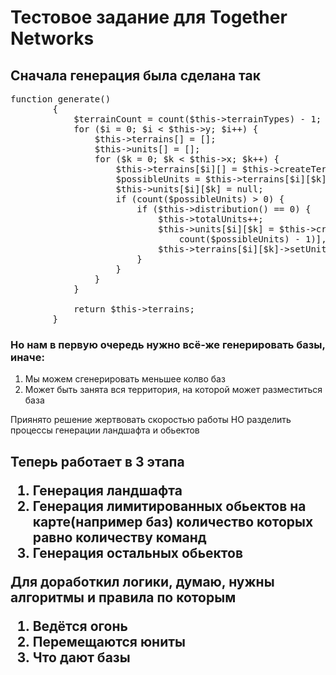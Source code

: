 <h1>Тестовое задание для Together Networks</h1>
<h2>Сначала генерация была сделана так</h2>

<pre>
function generate()
        {
            $terrainCount = count($this->terrainTypes) - 1;
            for ($i = 0; $i < $this->y; $i++) {
                $this->terrains[] = [];
                $this->units[] = [];
                for ($k = 0; $k < $this->x; $k++) {
                    $this->terrains[$i][] = $this->createTerrain($this->terrainTypes[rand(0, $terrainCount)], $k, $i);
                    $possibleUnits = $this->terrains[$i][$k]->getPossibleUnits();
                    $this->units[$i][$k] = null;
                    if (count($possibleUnits) > 0) {
                        if ($this->distribution() == 0) {
                            $this->totalUnits++;
                            $this->units[$i][$k] = $this->createUnit($possibleUnits[rand(0,
                                count($possibleUnits) - 1)], rand(0, $this->teams - 1));
                            $this->terrains[$i][$k]->setUnit($this->units[$i][$k]);
                        }
                    }
                }
            }

            return $this->terrains;
        }
</pre>

<h3>Но нам в первую очередь нужно всё-же генерировать базы, иначе:</h3>
<ol>
    <li>Мы можем сгенерировать меньшее колво баз</li>
    <li>Может быть занята вся территория, на которой может разместиться база</li>
</ol

<h2>Приянято решение жертвовать скоростью работы НО разделить процессы генерации ландшафта и обьектов<h2>

<b>Теперь работает в 3 этапа</b>
<ol>
    <li>Генерация ландшафта</li>
    <li>Генерация лимитированных обьектов на карте(например баз) количество которых равно количеству команд</li>
    <li>Генерация остальных обьектов</li>
</ol


Для доработкил логики, думаю, нужны алгоритмы и правила по которым
<ol>
    <li>Ведётся огонь</li>
    <li>Перемещаются юниты</li>
    <li>Что дают базы</li>
</ol>
